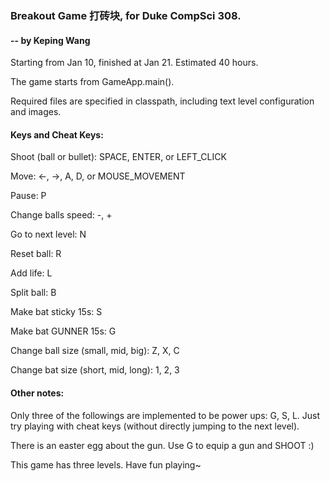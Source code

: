 ### Breakout Game 打砖块, for Duke CompSci 308.
#### -- by Keping Wang

Starting from Jan 10, finished at Jan 21. Estimated 40 hours.

The game starts from GameApp.main().

Required files are specified in classpath, including text level configuration and images.

#### Keys and Cheat Keys:

Shoot (ball or bullet): SPACE, ENTER, or LEFT\_CLICK

Move: <-, ->, A, D, or MOUSE\_MOVEMENT

Pause: P

Change balls speed: -, +

Go to next level: N

Reset ball: R

Add life: L

Split ball: B

Make bat sticky 15s: S

Make bat GUNNER 15s: G

Change ball size (small, mid, big): Z, X, C

Change bat size (short, mid, long): 1, 2, 3

#### Other notes:

Only three of the followings are implemented to be power ups: G, S, L. Just try playing with cheat keys (without directly jumping to the next level).

There is an easter egg about the gun. Use G to equip a gun and SHOOT :)

This game has three levels. Have fun playing~
